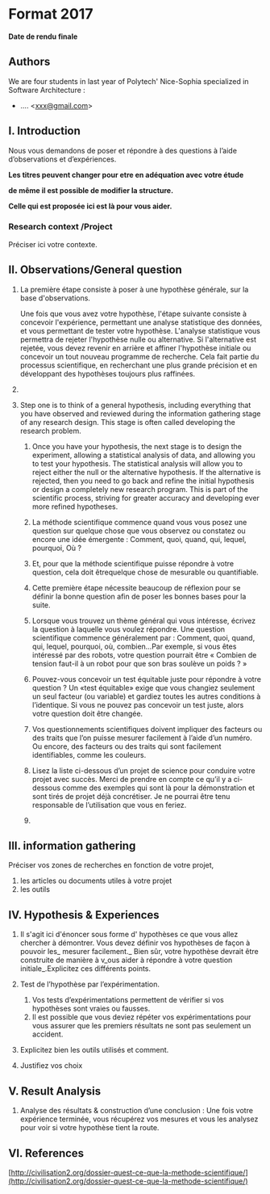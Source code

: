 # Format 2017

**Date de rendu finale**

## Authors

We are four students in last year of Polytech' Nice-Sophia specialized in Software Architecture :

* .... &lt;xxx@gmail.com&gt;

## I. Introduction

Nous vous demandons de poser et répondre à des questions à l’aide d’observations et d’expériences.

**Les titres peuvent changer pour etre en adéquation avec votre étude**

**de même il est possible de modifier la structure.**

**Celle qui est proposée ici est là pour vous aider.**

### Research context /Project

Préciser ici votre contexte.

## II. Observations/General question

1. La première étape consiste à poser à une hypothèse générale, sur la base d'observations.

   Une fois que vous avez votre hypothèse, l'étape suivante consiste à concevoir l'expérience, permettant une analyse statistique des données, et vous permettant de tester votre hypothèse. L'analyse statistique vous permettra de rejeter l'hypothèse nulle ou alternative. Si l'alternative est rejetée, vous devez revenir en arrière et affiner l'hypothèse initiale ou concevoir un tout nouveau programme de recherche. Cela fait partie du processus scientifique, en recherchant une plus grande précision et en développant des hypothèses toujours plus raffinées.

2. 
3. Step one is to think of a general hypothesis, including everything that you have observed and reviewed during the information gathering stage of any research design. This stage is often called developing the research problem.

   1. Once you have your hypothesis, the next stage is to design the experiment, allowing a statistical analysis of data, and allowing you to test your hypothesis. The statistical analysis will allow you to reject either the null or the alternative hypothesis. If the alternative is rejected, then you need to go back and refine the initial hypothesis or design a completely new research program. This is part of the scientific process, striving for greater accuracy and developing ever more refined hypotheses.

   2. La méthode scientifique commence quand vous vous posez une question sur quelque chose que vous observez ou constatez ou encore une idée émergente : Comment, quoi, quand, qui, lequel, pourquoi, Où ?

   3. Et, pour que la méthode scientifique puisse répondre à votre question, cela doit êtrequelque chose de mesurable ou quantifiable.

   4. Cette première étape nécessite beaucoup de réflexion pour se définir la bonne question afin de poser les bonnes bases pour la suite.

   5. Lorsque vous trouvez un thème général qui vous intéresse, écrivez la question à laquelle vous voulez répondre. Une question scientifique commence généralement par : Comment, quoi, quand, qui, lequel, pourquoi, où, combien…Par exemple, si vous êtes intéressé par des robots, votre question pourrait être « Combien de tension faut-il à un robot pour que son bras soulève un poids ? »

   6. Pouvez-vous concevoir un test équitable juste pour répondre à votre question ? Un «test équitable» exige que vous changiez seulement un seul facteur \(ou variable\) et gardiez toutes les autres conditions à l’identique. Si vous ne pouvez pas concevoir un test juste, alors votre question doit être changée.

   7. Vos questionnements scientifiques doivent impliquer des facteurs ou des traits que l’on puisse mesurer facilement à l’aide d’un numéro. Ou encore, des facteurs ou des traits qui sont facilement identifiables, comme les couleurs.

   8. Lisez la liste ci-dessous d’un projet de science pour conduire votre projet avec succès. Merci de prendre en compte ce qu’il y a ci-dessous comme des exemples qui sont là pour la démonstration et sont tirés de projet déjà concrétiser. Je ne pourrai être tenu responsable de l’utilisation que vous en feriez.

   9. 

## III. information gathering

Préciser vos zones de recherches en fonction de votre projet,

1. les articles ou documents utiles à votre projet
2. les outils

## IV. Hypothesis & Experiences

1. Il s'agit ici d'énoncer sous forme d' hypothèses ce que vous allez chercher à démontrer. Vous devez définir vos hypothèses de façon à pouvoir les_ mesurer facilement._ Bien sûr, votre hypothèse devrait être construite de manière à v_ous aider à répondre à votre question initiale_.Explicitez ces différents points.

2. Test de l’hypothèse par l’expérimentation.  
   1. Vos tests d’expérimentations permettent de vérifier si vos hypothèses sont vraies ou fausses.  
   2. Il est possible que vous deviez  répéter vos expérimentations pour vous assurer que les premiers résultats ne sont pas seulement un accident.

3. Explicitez bien les outils utilisés et comment.

4. Justifiez vos choix

## V. Result Analysis

1. Analyse des résultats & construction d’une conclusion : Une fois votre expérience terminée, vous récupérez vos mesures et vous les analysez pour voir si votre hypothèse tient la route. 

## VI. References

[http://civilisation2.org/dossier-quest-ce-que-la-methode-scientifique/](http://civilisation2.org/dossier-quest-ce-que-la-methode-scientifique/)

